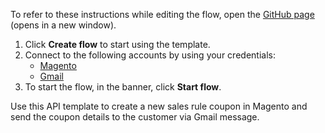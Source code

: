 To refer to these instructions while editing the flow, open the [GitHub page](https://github.com/ot4i/app-connect-templates/tree/main/resources/markdown/Send%20a%20Gmail%20message%20when%20a%20new%20sales%20rule%20coupon%20is%20created%20in%20Magento_instructions.md) (opens in a new window).

1. Click **Create flow** to start using the template.
2. Connect to the following accounts by using your credentials:
   - [Magento](https://www.ibm.com/docs/en/app-connect/containers_cd?topic=apps-magento)
   - [Gmail](https://www.ibm.com/docs/en/app-connect/containers_cd?topic=apps-gmail)
3. To start the flow, in the banner, click **Start flow**.


Use this API template to create a new sales rule coupon in Magento and send the coupon details to the customer via Gmail message.






